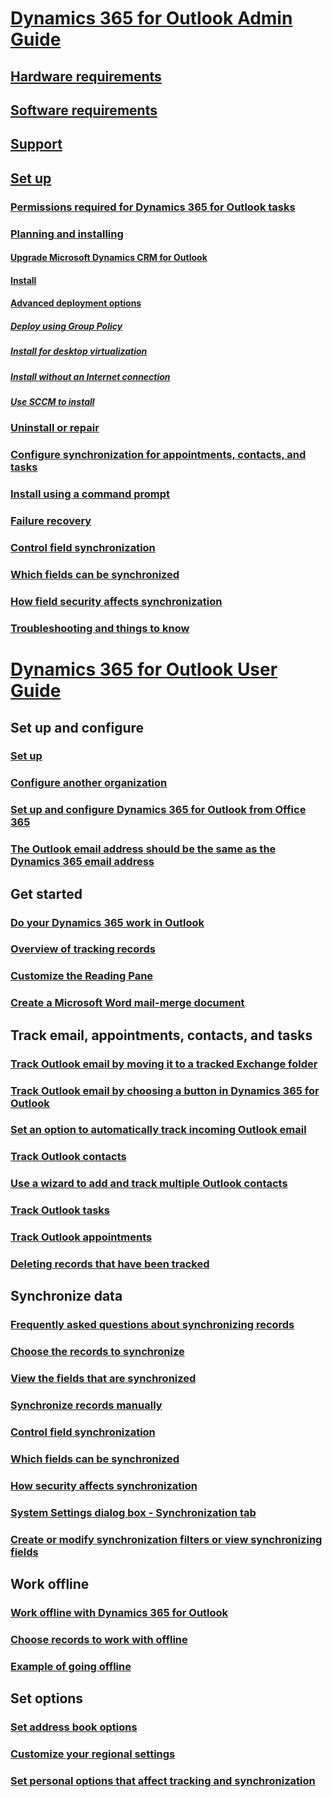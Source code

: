 # [Dynamics 365 for Outlook Admin Guide](admin-guide/dynamics-365-for-outlook.md)

## [Hardware requirements](admin-guide/hardware-requirements.md)
## [Software requirements](admin-guide/software-requirements.md)
## [Support](admin-guide/support.md)

## [Set up](admin-guide/set-up.md)
### [Permissions required for Dynamics 365 for Outlook tasks](admin-guide/permissions-required-tasks.md)
### [Planning and installing](admin-guide/planning-installing.md)
#### [Upgrade Microsoft Dynamics CRM for Outlook](admin-guide/upgrade.md)
#### [Install](admin-guide/install.md)
#### [Advanced deployment options](admin-guide/advanced-deployment-options.md)
##### [Deploy using Group Policy](admin-guide/deploy-using-group-policy.md)
##### [Install for desktop virtualization](admin-guide/install-desktop-virtualization.md)
##### [Install without an Internet connection](admin-guide/install-without-internet-connection.md)
##### [Use SCCM to install](admin-guide/use-sccm.md)
### [Uninstall or repair](admin-guide/uninstall-or-repair.md)
### [Configure synchronization for appointments, contacts, and tasks](admin-guide/configure-synchronization-appointments-contacts-tasks.md)
### [Install using a command prompt](admin-guide/install-using-command-prompt.md)
### [Failure recovery](admin-guide/failure-recovery.md)
### [Control field synchronization](admin-guide/control-field-synchronization.md)
### [Which fields can be synchronized](admin-guide/which-fields-synchronized.md)
### [How field security affects synchronization](admin-guide/field-security-synchronization.md)
### [Troubleshooting and things to know](admin-guide/troubleshooting-things-to-know.md)

# [Dynamics 365 for Outlook User Guide](dynamics-365-outlook-user-s-guide.md) 

## Set up and configure 
### [Set up](user-guide/set-up.md)
### [Configure another organization](user-guide/configure-another-organization.md)
### [Set up and configure Dynamics 365 for Outlook from Office 365](user-guide/set-up-configure-dynamics-365-outlook-office-365.md)
### [The Outlook email address should be the same as the Dynamics 365 email address](user-guide/outlook-email-address-should-same.md)

## Get started
### [Do your Dynamics 365 work in Outlook](user-guide/dynamics-365-work-outlook.md)
### [Overview of tracking records](user-guide/overview-tracking-records.md)
### [Customize the Reading Pane](user-guide/customize-reading-pane.md)
### [Create a Microsoft Word mail-merge document](user-guide/create-word-mail-merge-document.md)

## Track email, appointments, contacts, and tasks
### [Track Outlook email by moving it to a tracked Exchange folder](user-guide/track-outlook-email-by-moving-it-tracked-exchange-folder.md)
### [Track Outlook email by choosing a button in Dynamics 365 for Outlook](user-guide/track-outlook-email-by-choosing-button.md)
### [Set an option to automatically track incoming Outlook email](user-guide/set-option-automatically-track-incoming-outlook-email.md)
### [Track Outlook contacts](user-guide/track-outlook-contacts.md)
### [Use a wizard to add and track multiple Outlook contacts](user-guide/use-wizard-add-track-multiple-outlook-contacts.md)
### [Track Outlook tasks](user-guide/track-outlook-tasks.md)
### [Track Outlook appointments](user-guide/track-outlook-appointments.md)
### [Deleting records that have been tracked](user-guide/delete-records-that-have-been-tracked.md)

## Synchronize data
### [Frequently asked questions about synchronizing records](user-guide/frequently-asked-questions-synchronizing-records.md)
### [Choose the records to synchronize](user-guide/choose-records-synchronize-exchange.md)
### [View the fields that are synchronized](user-guide/view-fields-synchronized.md)
### [Synchronize records manually](user-guide/synchronize-records-manually.md)
### [Control field synchronization](user-guide/control-field-synchronization-exchange.md)
### [Which fields can be synchronized](user-guide/which-fields-synchronized.md)
### [How security affects synchronization](user-guide/how-security-affects-synchronization-exchange.md)
### [System Settings dialog box - Synchronization tab](user-guide/system-settings-dialog-box-synchronization-tab.md)
### [Create or modify synchronization filters or view synchronizing fields](user-guide/create-modify-synchronization-filters-view-synchronizing-fields.md)

## Work offline
### [Work offline with Dynamics 365 for Outlook](user-guide/work-offline-dynamics-365-outlook.md)
### [Choose records to work with offline](user-guide/choose-records-work-offline.md)
### [Example of going offline](user-guide/example-going-offline.md)

## Set options
### [Set address book options](user-guide/set-address-book-options.md)
### [Customize your regional settings](user-guide/customize-regional-settings.md)
### [Set personal options that affect tracking and synchronization](user-guide/set-personal-options-affect-tracking-synchronization-exchange.md)
